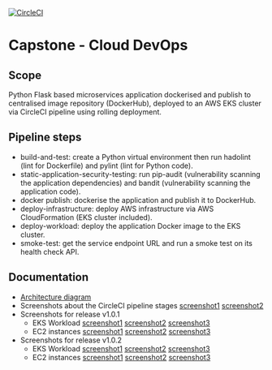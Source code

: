 [![CircleCI](https://dl.circleci.com/status-badge/img/gh/msagi/nd9991-c5-msagi-capstone/tree/main.svg?style=svg)](https://dl.circleci.com/status-badge/redirect/gh/msagi/nd9991-c5-msagi-capstone/tree/main)
# Capstone - Cloud DevOps

## Scope
Python Flask based microservices application dockerised and publish to centralised image repository (DockerHub), deployed to an AWS EKS cluster via CircleCI pipeline using rolling deployment.

## Pipeline steps
- build-and-test: create a Python virtual environment then run hadolint (lint for Dockerfile) and pylint (lint for Python code).
- static-application-security-testing: run pip-audit (vulnerability scanning the application dependencies) and bandit (vulnerability scanning the application code).
- docker publish: dockerise the application and publish it to DockerHub.
- deploy-infrastructure: deploy AWS infrastructure via AWS CloudFormation (EKS cluster included).
- deploy-workload: deploy the application Docker image to the EKS cluster.
- smoke-test: get the service endpoint URL and run a smoke test on its health check API.

## Documentation
- [Architecture diagram](documentation/architecture-diagram.drawio)
- Screenshots about the CircleCI pipeline stages [screenshot1](documentation/SCREENSHOT-PIPELINE1.png) [screenshot2](documentation/SCREENSHOT-PIPELINE2.png)
- Screenshots for release v1.0.1
    - EKS Workload [screenshot1](documentation/SCREENSHOT-WORKLOAD-101-1.png) [screenshot2](documentation/SCREENSHOT-WORKLOAD-101-2.png) [screenshot3](documentation/SCREENSHOT-WORKLOAD-101-3.png)
    - EC2 instances [screenshot1](documentation/SCREENSHOT-EC2-INSTANCES-101-1.png) [screenshot2](documentation/SCREENSHOT-EC2-INSTANCES-101-2.png) [screenshot3](documentation/SCREENSHOT-EC2-INSTANCES-101-3.png) 
- Screenshots for release v1.0.2
    - EKS Workload [screenshot1](documentation/SCREENSHOT-WORKLOAD-102-1.png) [screenshot2](documentation/SCREENSHOT-WORKLOAD-102-2.png) [screenshot3](documentation/SCREENSHOT-WORKLOAD-102-3.png)
    - EC2 instances [screenshot1](documentation/SCREENSHOT-EC2-INSTANCES-102-1.png) [screenshot2](documentation/SCREENSHOT-EC2-INSTANCES-102-2.png) [screenshot3](documentation/SCREENSHOT-EC2-INSTANCES-102-3.png) 